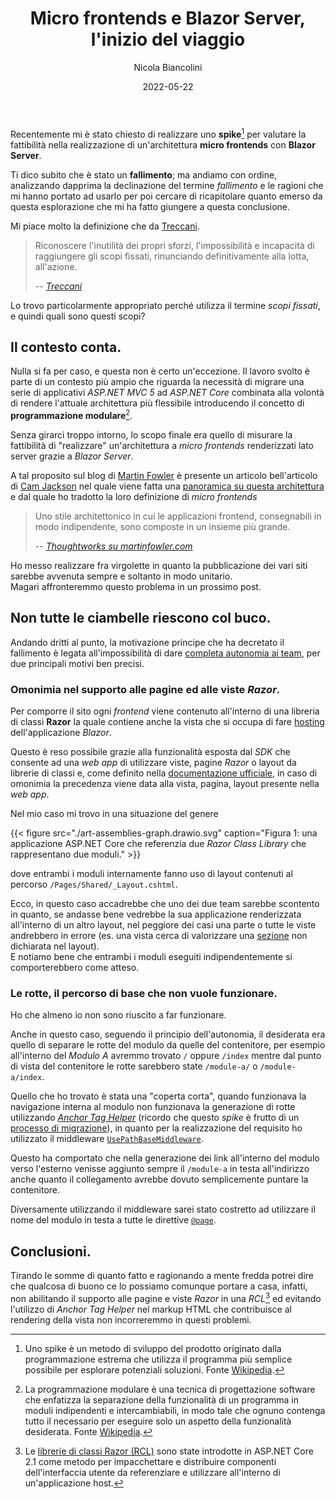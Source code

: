 ﻿---
title: Micro frontends e Blazor Server, l'inizio del viaggio
date: 2022-05-22
author: Nicola Biancolini
description: |
  Non sempre le ciambelle riescono col buco ma questo non vuol dire che non ci sia del buono in loro. Sono incappato in una di queste nel tentativo di realizzare un'architettura a micro frontends con Blazor Server.
summary: |
  Non sempre le ciambelle riescono col buco ma questo non vuol dire che non ci sia del buono in loro. Sono incappato in una di queste nel tentativo di realizzare un'architettura a micro frontends con Blazor Server.
keywords: 
 - blazor server
 - micro frontends
 - server side rendering
 - architecture
 - blazor
tags:
 - blazor
 - architecture
cover:
  image: cover.jpg
  alt: Foto di copertina
  relative: true
  caption: Photo by [Bernie Almanzar](https://unsplash.com/@bhurnal?utm_source=unsplash&utm_medium=referral&utm_content=creditCopyText) on [Unsplash](https://unsplash.com/?utm_source=unsplash&utm_medium=referral&utm_content=creditCopyText)
---

<style>
  body.dark .post-content img[src$="art-assemblies-graph.drawio.svg"] {
    filter: invert(90%);
  }
</style>

Recentemente mi è stato chiesto di realizzare uno **spike**[^spike] per valutare la fattibilità nella realizzazione di un'architettura **micro frontends** con **Blazor Server**.

[^spike]: Uno spike è un metodo di sviluppo del prodotto originato dalla programmazione estrema che utilizza il programma più semplice possibile per esplorare potenziali soluzioni. Fonte [Wikipedia](https://en.wikipedia.org/wiki/Spike_(software_development)).

Ti dico subito che è stato un **fallimento**; ma andiamo con ordine, analizzando dapprima la declinazione del termine *fallimento* e le ragioni che mi hanno portato ad usarlo per poi cercare di ricapitolare quanto emerso da questa esplorazione che mi ha fatto giungere a questa conclusione.

<!-- Dal titolo  -->
<!-- Rif. to https://www.clozemaster.com/blog/italian-sayings/ 4. -->
<!-- avrai già capito che è stato un **fallimento**; ma andiamo con ordine, analizzando dapprima la declinazione del termine *fallimento* ed le ragioni per poi cercare di ricapitolare quanto emerso da questa esplorazione che mi ha fatto giungere a questa conclusione. -->

Mi piace molto la definizione che da [Treccani](https://www.treccani.it/vocabolario).

> Riconoscere l'inutilità dei propri sforzi, l'impossibilità e incapacità di raggiungere gli scopi fissati, rinunciando definitivamente alla lotta, all'azione.
>
> -- <cite>[Treccani](https://www.treccani.it/vocabolario/fallimento)</cite>

Lo trovo particolarmente appropriato perché utilizza il termine *scopi fissati*, e quindi quali sono questi scopi?

## Il contesto conta.

Nulla si fa per caso, e questa non è certo un'eccezione. Il lavoro svolto è parte di un contesto più ampio che riguarda la necessità di migrare una serie di applicativi *ASP.NET MVC 5* ad *ASP.NET Core* combinata alla volontà di rendere l'attuale architettura più flessibile introducendo il concetto di **programmazione modulare**[^modular-programming].

[^modular-programming]: La programmazione modulare è una tecnica di progettazione software che enfatizza la separazione della funzionalità di un programma in moduli indipendenti e intercambiabili, in modo tale che ognuno contenga tutto il necessario per eseguire solo un aspetto della funzionalità desiderata. Fonte [Wikipedia](https://en.wikipedia.org/wiki/Modular_programming).

Senza girarci troppo intorno, lo scopo finale era quello di misurare la fattibilità di "realizzare" un'architettura a *micro frontends* renderizzati lato server grazie a *Blazor Server*.

A tal proposito sul blog di [Martin Fowler](https://martinfowler.com/) è presente un articolo bell'articolo di [Cam Jackson](https://camjackson.net/) nel quale viene fatta una [panoramica su questa architettura](https://martinfowler.com/articles/micro-frontends.html) e dal quale ho tradotto la loro definizione di *micro frontends*

> Uno stile architettonico in cui le applicazioni frontend, consegnabili in modo indipendente, sono composte in un insieme più grande.
>
> -- <cite>[Thoughtworks su martinfowler.com](https://martinfowler.com/articles/micro-frontends.html)</cite>

Ho messo realizzare fra virgolette in quanto la pubblicazione dei vari siti sarebbe avvenuta sempre e soltanto in modo unitario.  
Magari affronteremmo questo problema in un prossimo post.

## Non tutte le ciambelle riescono col buco.

Andando dritti al punto, la motivazione principe che ha decretato il fallimento è legata all'impossibilità di dare [completa autonomia ai team](https://martinfowler.com/articles/micro-frontends.html#AutonomousTeams), per due principali motivi ben precisi.

### Omonimia nel supporto alle pagine ed alle viste *Razor*.

Per comporre il sito ogni *frontend* viene contenuto all'interno di una libreria di classi **Razor** la quale contiene anche la vista che si occupa di fare [hosting](https://docs.microsoft.com/aspnet/core/blazor/fundamentals/routing#aspnet-core-endpoint-routing-integration) dell'applicazione *Blazor*.

Questo è reso possibile grazie alla funzionalità esposta dal *SDK* che consente ad una *web app* di utilizzare viste, pagine *Razor* o layout da librerie di classi e, come definito nella [documentazione ufficiale](https://docs.microsoft.com/aspnet/core/razor-pages/ui-class#override-views-partial-views-and-pages-2), in caso di omonimia la precedenza viene data alla vista, pagina, layout presente nella *web app*.

Nel mio caso mi trovo in una situazione del genere

{{< figure src="./art-assemblies-graph.drawio.svg" caption="Figura 1: una applicazione ASP.NET Core che referenzia due *Razor Class Library* che rappresentano due moduli." >}}

dove entrambi i moduli internamente fanno uso di layout contenuti al percorso `/Pages/Shared/_Layout.cshtml`.

Ecco, in questo caso accadrebbe che uno dei due team sarebbe scontento in quanto, se andasse bene vedrebbe la sua applicazione renderizzata all'interno di un altro layout, nel peggiore dei casi una parte o tutte le viste andrebbero in errore (es. una vista cerca di valorizzare una [sezione](https://docs.microsoft.com/aspnet/core/mvc/views/razor#section) non dichiarata nel layout).  
E notiamo bene che entrambi i moduli eseguiti indipendentemente si comporterebbero come atteso.

### Le rotte, il percorso di base che non vuole funzionare.

Ho che almeno io non sono riuscito a far funzionare.

Anche in questo caso, seguendo il principio dell'autonomia, il desiderata era quello di separare le rotte del modulo da quelle del contenitore, per esempio all'interno del *Modulo A* avremmo trovato `/` oppure `/index` mentre dal punto di vista del contenitore le rotte sarebbero state `/module-a/` o `/module-a/index`.

Quello che ho trovato è stata una "coperta corta", quando funzionava la navigazione interna al modulo non funzionava la generazione di rotte utilizzando [*Anchor Tag Helper*](https://docs.microsoft.com/aspnet/core/mvc/views/tag-helpers/built-in/anchor-tag-helper) (ricordo che questo *spike* è frutto di un [processo di migrazione](#il-contesto-conta)), in quanto per la realizzazione del requisito ho utilizzato il middleware [`UsePathBaseMiddleware`](https://github.com/dotnet/aspnetcore/blob/main/src/Http/Http.Abstractions/src/Extensions/UsePathBaseMiddleware.cs).

Questo ha comportato che nella generazione dei link all'interno del modulo verso l'esterno venisse aggiunto sempre il `/module-a` in testa all'indirizzo anche quanto il collegamento avrebbe dovuto semplicemente puntare la contenitore.

Diversamente utilizzando il middleware sarei stato costretto ad utilizzare il nome del modulo in testa a tutte le direttive [`@page`](https://docs.microsoft.com/aspnet/core/mvc/views/razor#page).

## Conclusioni.

Tirando le somme di quanto fatto e ragionando a mente fredda potrei dire che qualcosa di buono ce lo possiamo comunque portare a casa, infatti, non abilitando il supporto alle pagine e viste *Razor* in una *RCL*[^razor-class-library] ed evitando l'utilizzo di *Anchor Tag Helper* nel markup HTML che contribuisce al rendering della vista non incorreremmo in questi problemi.

[^razor-class-library]: Le [librerie di classi Razor (RCL)](https://docs.microsoft.com/aspnet/core/razor-pages/ui-class) sono state introdotte in ASP.NET Core 2.1 come metodo per impacchettare e distribuire componenti dell'interfaccia utente da referenziare e utilizzare all'interno di un'applicazione host.
